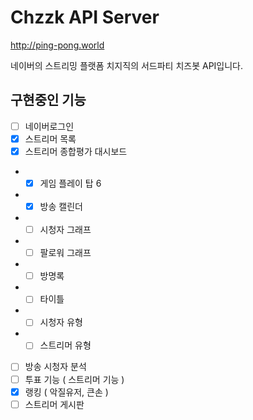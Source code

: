 # Chzzk API Server

http://ping-pong.world

네이버의 스트리밍 플랫폼 치지직의 서드파티 치즈봇 API입니다.

## 구현중인 기능

- [ ] 네이버로그인
- [x] 스트리머 목록
- [x] 스트리머 종합평가 대시보드
- - [x] 게임 플레이 탑 6
- - [x] 방송 캘린더
- - [ ] 시청자 그래프
- - [ ] 팔로워 그래프
- - [ ] 방명록
- - [ ] 타이틀
- - [ ] 시청자 유형
- - [ ] 스트리머 유형
- [ ] 방송 시청자 분석
- [ ] 투표 기능 ( 스트리머 기능 )
- [x] 랭킹 ( 악질유저, 큰손 )
- [ ] 스트리머 게시판
